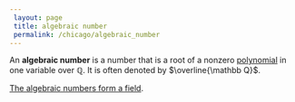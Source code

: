 ```yaml
---
 layout: page
 title: algebraic number
 permalink: /chicago/algebraic_number
---
```


An **algebraic number** is a number that is a root of a nonzero [polynomial](https://mathgloss.github.io/MathGloss/polynomial_ring) in one variable over $\mathbb Q$. It is often denoted by $\overline{\mathbb Q}$. 

[The algebraic numbers form a field](https://mathgloss.github.io/MathGloss/algebraic_numbers_form_a_field).